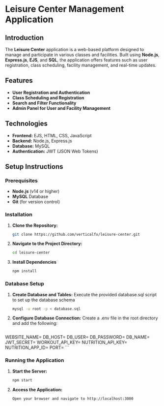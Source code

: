 # Leisure Center Management Application

## Introduction
The **Leisure Center** application is a web-based platform designed to manage and participate in various classes and facilities. Built using **Node.js**, **Express.js**, **EJS**, and **SQL**, the application offers features such as user registration, class scheduling, facility management, and real-time updates.

## Features
- **User Registration and Authentication**
- **Class Scheduling and Registration**
- **Search and Filter Functionality**
- **Admin Panel for User and Facility Management**

## Technologies
- **Frontend:** EJS, HTML, CSS, JavaScript
- **Backend:** Node.js, Express.js
- **Database:** MySQL
- **Authentication:** JWT (JSON Web Tokens)

## Setup Instructions

### Prerequisites
- **Node.js** (v14 or higher)
- **MySQL** Database
- **Git** (for version control)

### Installation

1. **Clone the Repository:**
   ```bash
   git clone https://github.com/verticalfx/leisure-center.git
   ```
2. **Navigate to the Project Directory:**
    ```bash
    cd leisure-center
    ```
3. **Install Dependencies**
    ```bash
    npm install
    ```

### Database Setup

1. **Create Database and Tables:**
Execute the provided database.sql script to set up the database schema

   ```bash
   mysql -u root -p < database.sql
   ```
2. **Configure Database Connection:**
Create a .env file in the root directory and add the following:

    ```
WEBSITE_NAME=
DB_HOST=
DB_USER=
DB_PASSWORD=
DB_NAME=
JWT_SECRET=
WORKOUT_API_KEY=
NUTRITION_API_KEY=
NUTRITION_APP_ID=
PORT=
    ```

### Running the Application

1. **Start the Server:**
   ```bash
   npm start

   ```
2. **Access the Application:**
    ```bash
    Open your browser and navigate to http://localhost:3000
    ```